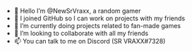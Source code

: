 - 👋 Hello I’m @NewSrVraxx, a random gamer
- 👀 I joined GitHub so I can work on projects with my friends
- 🌱 I’m currently doing projects related to fan-made games
- 💞️ I’m looking to collaborate with all my friends
- 📫 You can talk to me on Discord (SR VRAXX#7328)

<!---
NewSrVraxx/NewSrVraxx is a ✨ special ✨ repository because its `README.md` (this file) appears on your GitHub profile.
You can click the Preview link to take a look at your changes.
--->
